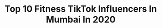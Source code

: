 ---
title: Top 10 Fitness TikTok Influencers In Mumbai In 2020
description: >-
  Find top fitness TikTok influencers in Mumbai in 2020. Most popular hashtags: #fitness #viral #love #workout.
platform: TikTok
profiles:
  - username: "rann75725"
    fullname: >-
      Ranjit poojary
    location: "India"
    followers: 11648
    engagement: 787
    commentsToLikes: 0.029362
    id: ck8rps3ltn27u0j78fztdrbbz
    verified: false
    hashtags: "#madlover, #siblingsgoals, #funny, #legend"
  - username: "quplaytv"
    fullname: >-
      quplaytv
    location: "India"
    followers: 497283
    engagement: 578
    commentsToLikes: 0.001332
    id: ck9ev9k6xhg610j785ok6hid3
    verified: true
    hashtags: "#couple, #happy, #artist, #daughter"
  - username: "nikhilpatil9797"
    fullname: >-
      Gym lover nikhil
    location: "India"
    followers: 2494
    engagement: 1371
    commentsToLikes: 0.028416
    id: ckae4gz7h2cuo0i78clqxw5im
    verified: false
    hashtags: "#badhsahah, #besafe, #alibaug, #covid19"
  - username: "duemoda_"
    fullname: >-
      Anushka Dubey✨
    location: "India"
    followers: 15219
    engagement: 947
    commentsToLikes: 0.022175
    id: ck8sffejlny4q0j78cpuk88es
    verified: false
    hashtags: "#bandanahairstyle, #lambalambachul, #gocoronago, #ddlj"
  - username: "yogasanjana"
    fullname: >-
      sanjana agrawal
    location: "India"
    followers: 33742
    engagement: 262
    commentsToLikes: 0.007741
    id: ckaidb2eentiz0i78wbd944jt
    verified: false
    hashtags: "#ttfitness, #postnatal, #40weekspregnant, #tasty"
  - username: "yindiamedia"
    fullname: >-
      yindia
    location: "India"
    followers: 103301
    engagement: 454
    commentsToLikes: 0.004332
    id: ck81szsn2uc940j784cb3i6gz
    verified: true
    hashtags: "#andhadhun, #fitness, #india, #ayushmankhurana"
  - username: "niteshsharmaa"
    fullname: >-
      Nitesh Sharma
    location: "India"
    followers: 80160
    engagement: 917
    commentsToLikes: 0.006555
    id: ck81s4pj3pypp0j788hg2q8q5
    verified: false
    hashtags: "#crossfit, #deepikapadukone, #tamilmemes, #instalike"
  - username: "anandsinghofficial"
    fullname: >-
      Anand Singh
    location: "India"
    followers: 442574
    engagement: 825
    commentsToLikes: 0.022169
    id: cka6k2eb1x8rr0i78f4pqs5zs
    verified: false
    hashtags: "#comedia, #fitness, #singing, #fitnessindia"
  - username: "waseemthepowertrainer"
    fullname: >-
      WaseemTheTrainer
    location: "India"
    followers: 148116
    engagement: 1141
    commentsToLikes: 0.028880
    id: ck9eljcgsathw0j78d3x53hwr
    verified: false
    hashtags: "#baap, #swimming, #oldisgold, #bodybuilding"
  - username: "adnansk456"
    fullname: >-
      👊 S U P E R M A N 👊
    location: "India"
    followers: 1191818
    engagement: 919
    commentsToLikes: 0.008202
    id: ck9oi6raoeqoq0j786re51mla
    verified: false
    hashtags: "#absworkout, #trainyourlegs, #addy03army, #hott"
---